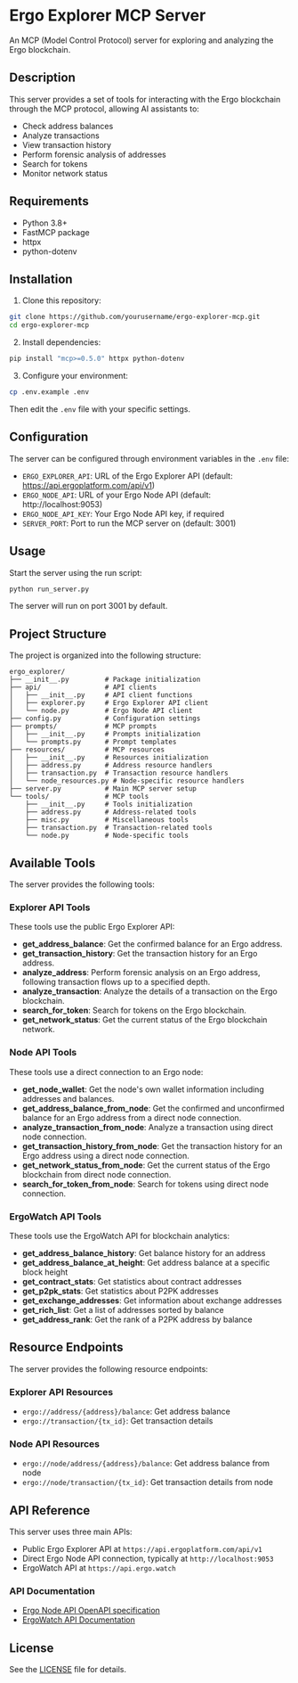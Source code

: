 # Ergo Explorer MCP Server

An MCP (Model Control Protocol) server for exploring and analyzing the Ergo blockchain.

## Description

This server provides a set of tools for interacting with the Ergo blockchain through the MCP protocol, allowing AI assistants to:

- Check address balances
- Analyze transactions
- View transaction history
- Perform forensic analysis of addresses
- Search for tokens
- Monitor network status

## Requirements

- Python 3.8+
- FastMCP package
- httpx
- python-dotenv

## Installation

1. Clone this repository:
```bash
git clone https://github.com/yourusername/ergo-explorer-mcp.git
cd ergo-explorer-mcp
```

2. Install dependencies:
```bash
pip install "mcp>=0.5.0" httpx python-dotenv
```

3. Configure your environment:
```bash
cp .env.example .env
```
Then edit the `.env` file with your specific settings.

## Configuration

The server can be configured through environment variables in the `.env` file:

- `ERGO_EXPLORER_API`: URL of the Ergo Explorer API (default: https://api.ergoplatform.com/api/v1)
- `ERGO_NODE_API`: URL of your Ergo Node API (default: http://localhost:9053)
- `ERGO_NODE_API_KEY`: Your Ergo Node API key, if required
- `SERVER_PORT`: Port to run the MCP server on (default: 3001)

## Usage

Start the server using the run script:

```bash
python run_server.py
```

The server will run on port 3001 by default.

## Project Structure

The project is organized into the following structure:

```
ergo_explorer/
├── __init__.py         # Package initialization
├── api/                # API clients
│   ├── __init__.py     # API client functions
│   ├── explorer.py     # Ergo Explorer API client
│   └── node.py         # Ergo Node API client
├── config.py           # Configuration settings
├── prompts/            # MCP prompts
│   ├── __init__.py     # Prompts initialization
│   └── prompts.py      # Prompt templates
├── resources/          # MCP resources
│   ├── __init__.py     # Resources initialization
│   ├── address.py      # Address resource handlers
│   ├── transaction.py  # Transaction resource handlers
│   └── node_resources.py # Node-specific resource handlers
├── server.py           # Main MCP server setup
└── tools/              # MCP tools
    ├── __init__.py     # Tools initialization
    ├── address.py      # Address-related tools
    ├── misc.py         # Miscellaneous tools
    ├── transaction.py  # Transaction-related tools
    └── node.py         # Node-specific tools
```

## Available Tools

The server provides the following tools:

### Explorer API Tools

These tools use the public Ergo Explorer API:

- **get_address_balance**: Get the confirmed balance for an Ergo address.
- **get_transaction_history**: Get the transaction history for an Ergo address.
- **analyze_address**: Perform forensic analysis on an Ergo address, following transaction flows up to a specified depth.
- **analyze_transaction**: Analyze the details of a transaction on the Ergo blockchain.
- **search_for_token**: Search for tokens on the Ergo blockchain.
- **get_network_status**: Get the current status of the Ergo blockchain network.

### Node API Tools

These tools use a direct connection to an Ergo node:

- **get_node_wallet**: Get the node's own wallet information including addresses and balances.
- **get_address_balance_from_node**: Get the confirmed and unconfirmed balance for an Ergo address from a direct node connection.
- **analyze_transaction_from_node**: Analyze a transaction using direct node connection.
- **get_transaction_history_from_node**: Get the transaction history for an Ergo address using a direct node connection.
- **get_network_status_from_node**: Get the current status of the Ergo blockchain from direct node connection.
- **search_for_token_from_node**: Search for tokens using direct node connection.

### ErgoWatch API Tools

These tools use the ErgoWatch API for blockchain analytics:

- **get_address_balance_history**: Get balance history for an address
- **get_address_balance_at_height**: Get address balance at a specific block height
- **get_contract_stats**: Get statistics about contract addresses
- **get_p2pk_stats**: Get statistics about P2PK addresses
- **get_exchange_addresses**: Get information about exchange addresses
- **get_rich_list**: Get a list of addresses sorted by balance
- **get_address_rank**: Get the rank of a P2PK address by balance

## Resource Endpoints

The server provides the following resource endpoints:

### Explorer API Resources
- `ergo://address/{address}/balance`: Get address balance
- `ergo://transaction/{tx_id}`: Get transaction details

### Node API Resources
- `ergo://node/address/{address}/balance`: Get address balance from node
- `ergo://node/transaction/{tx_id}`: Get transaction details from node

## API Reference

This server uses three main APIs:
- Public Ergo Explorer API at `https://api.ergoplatform.com/api/v1`
- Direct Ergo Node API connection, typically at `http://localhost:9053`
- ErgoWatch API at `https://api.ergo.watch`

### API Documentation
- [Ergo Node API OpenAPI specification](https://github.com/ergoplatform/ergo/blob/master/src/main/resources/api/openapi.yaml)
- [ErgoWatch API Documentation](https://api.ergo.watch/docs)

## License

See the [LICENSE](LICENSE) file for details.
